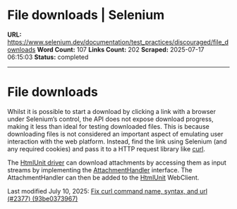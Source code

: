 # File downloads | Selenium

**URL:** https://www.selenium.dev/documentation/test_practices/discouraged/file_downloads
**Word Count:** 107
**Links Count:** 202
**Scraped:** 2025-07-17 06:15:03
**Status:** completed

---

# File downloads

Whilst it is possible to start a download by clicking a link with a browser under Selenium’s control, the API does not expose download progress, making it less than ideal for testing downloaded files. This is because downloading files is not considered an important aspect of emulating user interaction with the web platform. Instead, find the link using Selenium \(and any required cookies\) and pass it to a HTTP request library like [curl](https://www.selenium.dev//curl.se/).

The [HtmlUnit driver](https://github.com/SeleniumHQ/htmlunit-driver) can download attachments by accessing them as input streams by implementing the [AttachmentHandler](https://htmlunit.sourceforge.io/apidocs/com/gargoylesoftware/htmlunit/attachment/AttachmentHandler.html) interface. The AttachmentHandler can then be added to the [HtmlUnit](https://htmlunit.sourceforge.io/) WebClient.

Last modified July 10, 2025: [Fix curl command name, syntax, and url \(\#2377\) \(93be0373967\)](https://github.com/SeleniumHQ/seleniumhq.github.io/commit/93be03739671d63c153916bd79b94e602b2a574c)